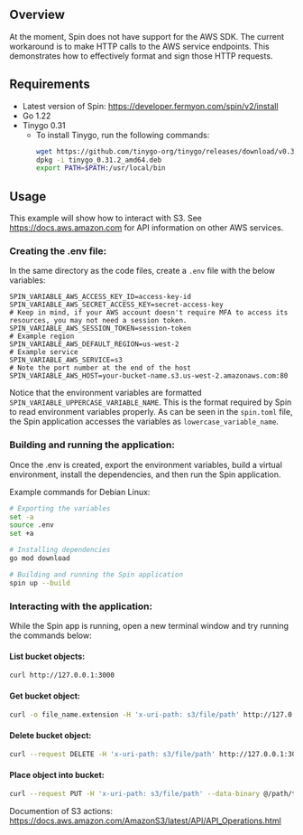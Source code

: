 ## Overview

At the moment, Spin does not have support for the AWS SDK. The current workaround is to make HTTP calls to the AWS service endpoints. This demonstrates how to effectively format and sign those HTTP requests.

## Requirements

- Latest version of Spin: https://developer.fermyon.com/spin/v2/install
- Go 1.22
- Tinygo 0.31
    - To install Tinygo, run the following commands: 
        ```bash
        wget https://github.com/tinygo-org/tinygo/releases/download/v0.31.2/tinygo_0.31.2_amd64.deb
        dpkg -i tinygo_0.31.2_amd64.deb
        export PATH=$PATH:/usr/local/bin

        ```

## Usage

This example will show how to interact with S3. See https://docs.aws.amazon.com for API information on other AWS services.

### Creating the .env file:

In the same directory as the code files, create a `.env` file with the below variables: 

```dotenv
SPIN_VARIABLE_AWS_ACCESS_KEY_ID=access-key-id
SPIN_VARIABLE_AWS_SECRET_ACCESS_KEY=secret-access-key
# Keep in mind, if your AWS account doesn't require MFA to access its resources, you may not need a session token. 
SPIN_VARIABLE_AWS_SESSION_TOKEN=session-token
# Example region
SPIN_VARIABLE_AWS_DEFAULT_REGION=us-west-2
# Example service
SPIN_VARIABLE_AWS_SERVICE=s3
# Note the port number at the end of the host
SPIN_VARIABLE_AWS_HOST=your-bucket-name.s3.us-west-2.amazonaws.com:80
```

Notice that the environment variables are formatted `SPIN_VARIABLE_UPPERCASE_VARIABLE_NAME`. This is the format required by Spin to read environment variables properly. As can be seen in the `spin.toml` file, the Spin application accesses the variables as `lowercase_variable_name`. 


### Building and running the application:

Once the .env is created, export the environment variables, build a virtual environment, install the dependencies, and then run the Spin application. 

Example commands for Debian Linux:

```bash
# Exporting the variables
set -a
source .env
set +a

# Installing dependencies
go mod download

# Building and running the Spin application
spin up --build
```


### Interacting with the application:

While the Spin app is running, open a new terminal window and try running the commands below:

#### List bucket objects:

```bash
curl http://127.0.0.1:3000
```

#### Get bucket object:

```bash
curl -o file_name.extension -H 'x-uri-path: s3/file/path' http://127.0.0.1:3000
```

#### Delete bucket object:

```bash
curl --request DELETE -H 'x-uri-path: s3/file/path' http://127.0.0.1:3000
```

#### Place object into bucket:

```bash
curl --request PUT -H 'x-uri-path: s3/file/path' --data-binary @/path/to/file http://127.0.0.1:3000
```

Documention of S3 actions: https://docs.aws.amazon.com/AmazonS3/latest/API/API_Operations.html